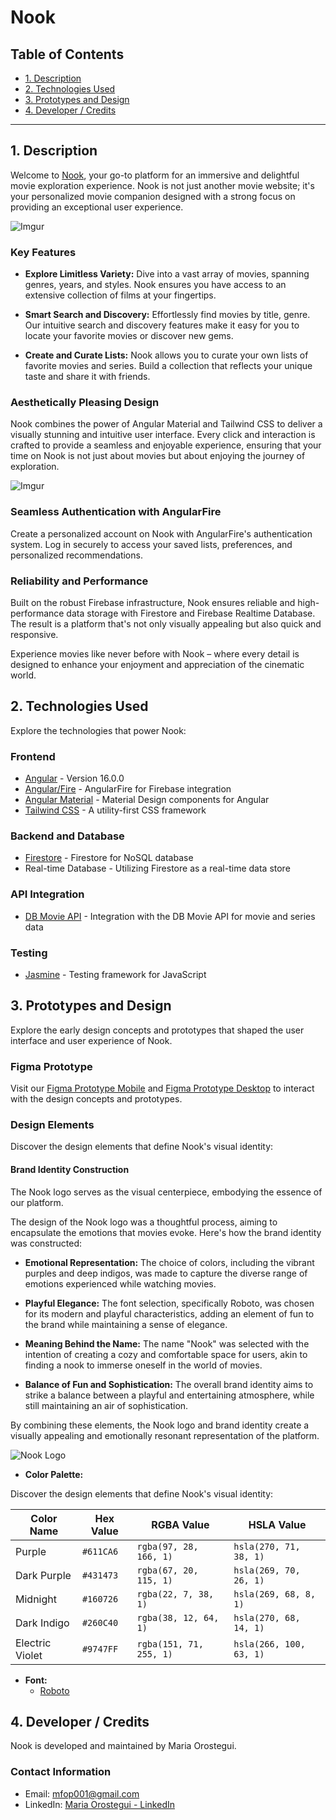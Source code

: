 # Nook

## Table of Contents

- [1. Description](#1-Description)
- [2. Technologies Used](#2-technologies-used)
- [3. Prototypes and Design](#3-prototypes-and-design)
- [4. Developer / Credits](#4-developer)

---

## 1. Description

Welcome to [Nook](nook-f46b2.web.app/), your go-to platform for an immersive and delightful movie exploration experience. Nook is not just another movie website; it's your personalized movie companion designed with a strong focus on providing an exceptional user experience.

![Imgur](https://i.imgur.com/gumeoCx.gifv)


### Key Features

- **Explore Limitless Variety:** Dive into a vast array of movies, spanning genres, years, and styles. Nook ensures you have access to an extensive collection of films at your fingertips.

- **Smart Search and Discovery:** Effortlessly find movies by title, genre. Our intuitive search and discovery features make it easy for you to locate your favorite movies or discover new gems.

- **Create and Curate Lists:** Nook allows you to curate your own lists of favorite movies and series. Build a collection that reflects your unique taste and share it with friends.

### Aesthetically Pleasing Design

Nook combines the power of Angular Material and Tailwind CSS to deliver a visually stunning and intuitive user interface. Every click and interaction is crafted to provide a seamless and enjoyable experience, ensuring that your time on Nook is not just about movies but about enjoying the journey of exploration.

![Imgur](https://i.imgur.com/58iZybS.gifv)

### Seamless Authentication with AngularFire

Create a personalized account on Nook with AngularFire's authentication system. Log in securely to access your saved lists, preferences, and personalized recommendations.

### Reliability and Performance

Built on the robust Firebase infrastructure, Nook ensures reliable and high-performance data storage with Firestore and Firebase Realtime Database. The result is a platform that's not only visually appealing but also quick and responsive.

Experience movies like never before with Nook – where every detail is designed to enhance your enjoyment and appreciation of the cinematic world.

## 2. Technologies Used

Explore the technologies that power Nook:

### Frontend

- [Angular](https://angular.io/) - Version 16.0.0
- [Angular/Fire](https://github.com/angular/angularfire) - AngularFire for Firebase integration
- [Angular Material](https://material.angular.io/) - Material Design components for Angular
- [Tailwind CSS](https://tailwindcss.com/) - A utility-first CSS framework

### Backend and Database

- [Firestore](https://firebase.google.com/docs/firestore) - Firestore for NoSQL database
- Real-time Database - Utilizing Firestore as a real-time data store

### API Integration

- [DB Movie API](enlace-a-documentacion-api) - Integration with the DB Movie API for movie and series data

### Testing

- [Jasmine](https://jasmine.github.io/) - Testing framework for JavaScript

## 3. Prototypes and Design

Explore the early design concepts and prototypes that shaped the user interface and user experience of Nook.

### Figma Prototype

Visit our [Figma Prototype Mobile](https://www.figma.com/proto/rc7dDvbwouANPEI6qSJl5b/Movie-Nook?type=design&node-id=35-53&t=ub5dLDJgsMit8fHl-0&scaling=scale-down&page-id=0%3A1&starting-point-node-id=35%3A53) and  [Figma Prototype Desktop](https://www.figma.com/proto/rc7dDvbwouANPEI6qSJl5b/Movie-Nook?type=design&node-id=295-259&t=ub5dLDJgsMit8fHl-0&scaling=scale-down&page-id=231%3A1128&starting-point-node-id=231%3A1129) to interact with the design concepts and prototypes.

### Design Elements

Discover the design elements that define Nook's visual identity:

#### Brand Identity Construction

The Nook logo serves as the visual centerpiece, embodying the essence of our platform.

The design of the Nook logo was a thoughtful process, aiming to encapsulate the emotions that movies evoke. Here's how the brand identity was constructed:

- **Emotional Representation:** The choice of colors, including the vibrant purples and deep indigos, was made to capture the diverse range of emotions experienced while watching movies.

- **Playful Elegance:** The font selection, specifically Roboto, was chosen for its modern and playful characteristics, adding an element of fun to the brand while maintaining a sense of elegance.

- **Meaning Behind the Name:** The name "Nook" was selected with the intention of creating a cozy and comfortable space for users, akin to finding a nook to immerse oneself in the world of movies.

- **Balance of Fun and Sophistication:** The overall brand identity aims to strike a balance between a playful and entertaining atmosphere, while still maintaining an air of sophistication.

By combining these elements, the Nook logo and brand identity create a visually appealing and emotionally resonant representation of the platform.

![Nook Logo](nook/src/assets/logo.png)

- **Color Palette:**

Discover the design elements that define Nook's visual identity:

| Color Name | Hex Value | RGBA Value | HSLA Value |
|------------|-----------|------------|------------|
| Purple     | `#611CA6` | `rgba(97, 28, 166, 1)` | `hsla(270, 71, 38, 1)` |
| Dark Purple| `#431473` | `rgba(67, 20, 115, 1)` | `hsla(269, 70, 26, 1)` |
| Midnight   | `#160726` | `rgba(22, 7, 38, 1)`   | `hsla(269, 68, 8, 1)`  |
| Dark Indigo| `#260C40` | `rgba(38, 12, 64, 1)`  | `hsla(270, 68, 14, 1)` |
| Electric Violet | `#9747FF` | `rgba(151, 71, 255, 1)` | `hsla(266, 100, 63, 1)` |

- **Font:**
  - [Roboto](https://fonts.google.com/specimen/Roboto)

## 4. Developer / Credits

Nook is developed and maintained by Maria Orostegui.

### Contact Information

- Email: [mfop001@gmail.com](mailto:mfop001@gmail.com)
- LinkedIn: [Maria Orostegui - LinkedIn](https://www.linkedin.com/in/mariaorostegui-webdev/)


